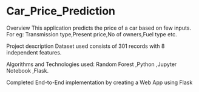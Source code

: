 # Car_Price_Prediction
Overview
This application predicts the price of a car based on few inputs. For eg: Transmission type,Present price,No of owners,Fuel type etc.

Project description
Dataset used consists of 301 records with 8 independent features.

Algorithms and Technologies used: Random Forest ,Python ,Jupyter Notebook ,Flask.

Completed End-to-End implementation by creating a Web App using Flask

